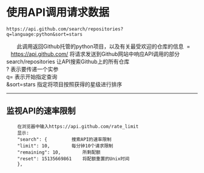 使用API调用请求数据
==
	https://api.github.com/search/repositories?q=language:python&sort=stars
        此调用返回Github托管的python项目，以及有关最受欢迎的仓库的信息  =
        https://api.github.com/		将请求发送到Github网站中响应API调用的部分  
        search/repositories		让API搜索Github上的所有仓库  
        ?				表示要传递一个实参  
        q=				表示开始指定查询  
        &sort=stars			指定将项目按照获得的星级进行排序
***
监视API的速率限制
--
		在浏览器中输入https://api.github.com/rate_limit
		显示:  
		"search": {			搜索API的速率限制  
		"limit": 10,		每分钟10个请求限制  
		"remaining": 10,		所剩配额  
		"reset": 15135669861	将配额重置的Unix时间  
		},
